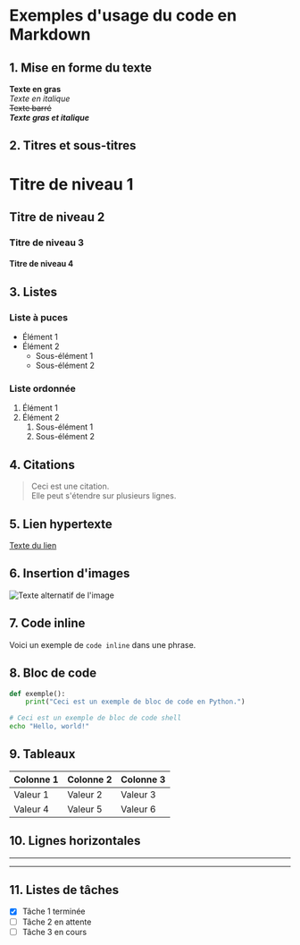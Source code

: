 
# Exemples d'usage du code en Markdown

## 1. Mise en forme du texte

**Texte en gras**  
*Texte en italique*  
~~Texte barré~~  
**_Texte gras et italique_**

## 2. Titres et sous-titres

# Titre de niveau 1
## Titre de niveau 2
### Titre de niveau 3
#### Titre de niveau 4

## 3. Listes

### Liste à puces
- Élément 1
- Élément 2
  - Sous-élément 1
  - Sous-élément 2

### Liste ordonnée
1. Élément 1
2. Élément 2
   1. Sous-élément 1
   2. Sous-élément 2

## 4. Citations

> Ceci est une citation.  
> Elle peut s'étendre sur plusieurs lignes.

## 5. Lien hypertexte

[Texte du lien](https://www.example.com)

## 6. Insertion d'images

![Texte alternatif de l'image](https://www.example.com/image.jpg)

## 7. Code inline

Voici un exemple de `code inline` dans une phrase.

## 8. Bloc de code

```python
def exemple():
    print("Ceci est un exemple de bloc de code en Python.")
```

```bash
# Ceci est un exemple de bloc de code shell
echo "Hello, world!"
```

## 9. Tableaux

| Colonne 1 | Colonne 2 | Colonne 3 |
|-----------|-----------|-----------|
| Valeur 1  | Valeur 2  | Valeur 3  |
| Valeur 4  | Valeur 5  | Valeur 6  |

## 10. Lignes horizontales

---

---

## 11. Listes de tâches

- [x] Tâche 1 terminée
- [ ] Tâche 2 en attente
- [ ] Tâche 3 en cours
